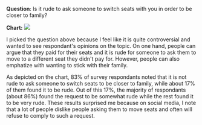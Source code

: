 **Question**: Is it rude to ask someone to switch seats with you in order to be closer to family?

**Chart:**
![](https://datawrapper.dwcdn.net/5o8pn/1/)

I picked the question above because I feel like it is quite controversial and wanted to see respondant's opinions on the topic. On one hand, people can argue that they paid for their seats and it is rude for someone to ask them to move to a different seat they didn't pay for. However, people can also emphatize with wanting to stick with their family.

As depicted on the chart, 83% of survey respondants noted that it is not rude to ask someone to switch seats to be closer to family, while about 17% of them found it to be rude. Out of this 17%, the majority of respondants (about 86%) found the request to be somewhat rude while the rest found it to be very rude. These results surprised me because on social media, I note that a lot of people dislike people asking them to move seats and often will refuse to comply to such a request. 




